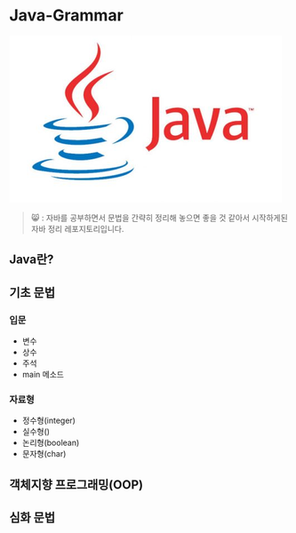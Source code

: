 Java-Grammar
==========
![자바](./img/java.jpg)
> 😸 : 자바를 공부하면서 문법을 간략히 정리해 놓으면 좋을 것 같아서 
시작하게된 자바 정리 레포지토리입니다.  
  
## Java란?  

## 기초 문법
  
### 입문
* 변수
* 상수
* 주석
* main 메소드

### 자료형
* 정수형(integer)
* 실수형()
* 논리형(boolean)
* 문자형(char)

## 객체지향 프로그래밍(OOP)  
## 심화 문법  